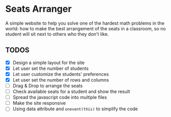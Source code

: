 # Seats Arranger

A simple website to help you solve one of the hardest math problems in the world:
how to make the best arrangement of the seats in a classroom, so no student will sit next to others who they don't like.

## TODOS

- [x] Design a simple layout for the site
- [x] Let user set the number of students
- [x] Let user customize the students' preferences
- [x] Let user set the number of rows and columns
- [ ] Drag & Drop to arrange the seats
- [ ] Check available seats for a student and show the result
- [ ] Spread the javascript code into multiple files
- [ ] Make the site responsive
- [ ] Using data attribute and `onevent(this)` to simplify the code
